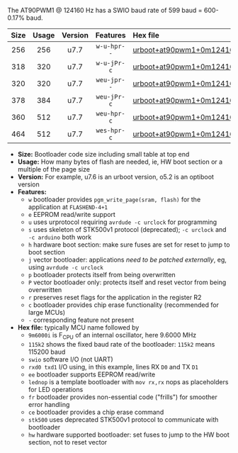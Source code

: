 The AT90PWM1 @ 124160 Hz has a SWIO baud rate of 599 baud = 600-0.17% baud.

|Size|Usage|Version|Features|Hex file|
|:-:|:-:|:-:|:-:|:--|
|256|256|u7.7|`w-u-hpr--`|[urboot+at90pwm1+0m124160i++++0k6_swio_rxb0_txb1_lednop_hw.hex](https://raw.githubusercontent.com/stefanrueger/urboot.hex/main/mcus/at90pwm1/internal_oscillator/fint+0m124160_Hz/br++++0k6_bps/urboot+at90pwm1+0m124160i++++0k6_swio_rxb0_txb1_lednop_hw.hex)|
|318|320|u7.7|`w-u-jPr-c`|[urboot+at90pwm1+0m124160i++++0k6_swio_rxb0_txb1_lednop_fr_ce.hex](https://raw.githubusercontent.com/stefanrueger/urboot.hex/main/mcus/at90pwm1/internal_oscillator/fint+0m124160_Hz/br++++0k6_bps/urboot+at90pwm1+0m124160i++++0k6_swio_rxb0_txb1_lednop_fr_ce.hex)|
|320|320|u7.7|`weu-jpr--`|[urboot+at90pwm1+0m124160i++++0k6_swio_rxb0_txb1_ee_lednop.hex](https://raw.githubusercontent.com/stefanrueger/urboot.hex/main/mcus/at90pwm1/internal_oscillator/fint+0m124160_Hz/br++++0k6_bps/urboot+at90pwm1+0m124160i++++0k6_swio_rxb0_txb1_ee_lednop.hex)|
|378|384|u7.7|`weu-jPr-c`|[urboot+at90pwm1+0m124160i++++0k6_swio_rxb0_txb1_ee_lednop_fr_ce.hex](https://raw.githubusercontent.com/stefanrueger/urboot.hex/main/mcus/at90pwm1/internal_oscillator/fint+0m124160_Hz/br++++0k6_bps/urboot+at90pwm1+0m124160i++++0k6_swio_rxb0_txb1_ee_lednop_fr_ce.hex)|
|360|512|u7.7|`weu-hpr-c`|[urboot+at90pwm1+0m124160i++++0k6_swio_rxb0_txb1_ee_lednop_fr_ce_hw.hex](https://raw.githubusercontent.com/stefanrueger/urboot.hex/main/mcus/at90pwm1/internal_oscillator/fint+0m124160_Hz/br++++0k6_bps/urboot+at90pwm1+0m124160i++++0k6_swio_rxb0_txb1_ee_lednop_fr_ce_hw.hex)|
|464|512|u7.7|`wes-hpr-c`|[urboot+at90pwm1+0m124160i++++0k6_swio_rxb0_txb1_ee_lednop_fr_ce_stk500_hw.hex](https://raw.githubusercontent.com/stefanrueger/urboot.hex/main/mcus/at90pwm1/internal_oscillator/fint+0m124160_Hz/br++++0k6_bps/urboot+at90pwm1+0m124160i++++0k6_swio_rxb0_txb1_ee_lednop_fr_ce_stk500_hw.hex)|

- **Size:** Bootloader code size including small table at top end
- **Usage:** How many bytes of flash are needed, ie, HW boot section or a multiple of the page size
- **Version:** For example, u7.6 is an urboot version, o5.2 is an optiboot version
- **Features:**
  + `w` bootloader provides `pgm_write_page(sram, flash)` for the application at `FLASHEND-4+1`
  + `e` EEPROM read/write support
  + `u` uses urprotocol requiring `avrdude -c urclock` for programming
  + `s` uses skeleton of STK500v1 protocol (deprecated); `-c urclock` and `-c arduino` both work
  + `h` hardware boot section: make sure fuses are set for reset to jump to boot section
  + `j` vector bootloader: applications *need to be patched externally*, eg, using `avrdude -c urclock`
  + `p` bootloader protects itself from being overwritten
  + `P` vector bootloader only: protects itself and reset vector from being overwritten
  + `r` preserves reset flags for the application in the register R2
  + `c` bootloader provides chip erase functionality (recommended for large MCUs)
  + `-` corresponding feature not present
- **Hex file:** typically MCU name followed by
  + `9m6000i` is F<sub>CPU</sub> of an internal oscillator, here 9.6000 MHz
  + `115k2` shows the fixed baud rate of the bootloader: `115k2` means 115200 baud
  + `swio` software I/O (not UART)
  + `rxd0 txd1` I/O using, in this example, lines RX `D0` and TX `D1`
  + `ee` bootloader supports EEPROM read/write
  + `lednop` is a template bootloader with `mov rx,rx` nops as placeholders for LED operations
  + `fr` bootloader provides non-essential code ("frills") for smoother error handling
  + `ce` bootloader provides a chip erase command
  + `stk500` uses deprecated STK500v1 protocol to communicate with bootloader
  + `hw` hardware supported bootloader: set fuses to jump to the HW boot section, not to reset vector
